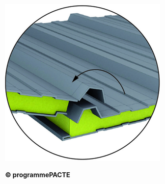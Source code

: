 ![](<images/Couverture en panneaux sandwich - Installation et fixation des panneaux - 8/_page_0_Picture_0.jpeg>)

## © programmePACTE